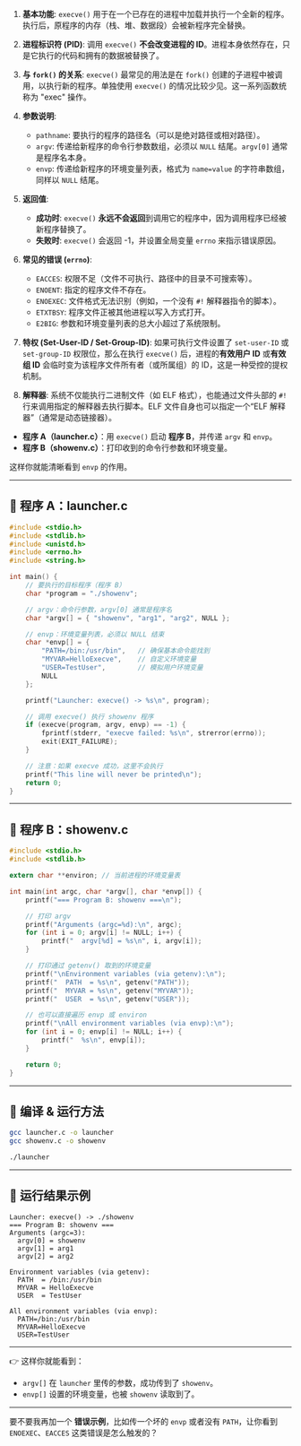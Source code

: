 
1.  **基本功能**: `execve()` 用于在一个已存在的进程中加载并执行一个全新的程序。执行后，原程序的内存（栈、堆、数据段）会被新程序完全替换。

2.  **进程标识符 (PID)**: 调用 `execve()` **不会改变进程的 ID**。进程本身依然存在，只是它执行的代码和拥有的数据被替换了。

3.  **与 `fork()` 的关系**: `execve()` 最常见的用法是在 `fork()` 创建的子进程中被调用，以执行新的程序。单独使用 `execve()` 的情况比较少见。这一系列函数统称为 "exec" 操作。

4.  **参数说明**:
    * `pathname`: 要执行的程序的路径名（可以是绝对路径或相对路径）。
    * `argv`: 传递给新程序的命令行参数数组，必须以 `NULL` 结尾。`argv[0]` 通常是程序名本身。
    * `envp`: 传递给新程序的环境变量列表，格式为 `name=value` 的字符串数组，同样以 `NULL` 结尾。

5.  **返回值**:
    * **成功时**: `execve()` **永远不会返回**到调用它的程序中，因为调用程序已经被新程序替换了。
    * **失败时**: `execve()` 会返回 -1，并设置全局变量 `errno` 来指示错误原因。

6.  **常见的错误 (`errno`)**:
    * `EACCES`: 权限不足（文件不可执行、路径中的目录不可搜索等）。
    * `ENOENT`: 指定的程序文件不存在。
    * `ENOEXEC`: 文件格式无法识别（例如，一个没有 `#!` 解释器指令的脚本）。
    * `ETXTBSY`: 程序文件正被其他进程以写入方式打开。
    * `E2BIG`: 参数和环境变量列表的总大小超过了系统限制。

7.  **特权 (Set-User-ID / Set-Group-ID)**: 如果可执行文件设置了 `set-user-ID` 或 `set-group-ID` 权限位，那么在执行 `execve()` 后，进程的**有效用户 ID** 或**有效组 ID** 会临时变为该程序文件所有者（或所属组）的 ID，这是一种受控的提权机制。

8.  **解释器**: 系统不仅能执行二进制文件（如 ELF 格式），也能通过文件头部的 `#!` 行来调用指定的解释器去执行脚本。ELF 文件自身也可以指定一个“ELF 解释器”（通常是动态链接器）。



* **程序 A（launcher.c）**：用 `execve()` 启动 **程序 B**，并传递 `argv` 和 `envp`。
* **程序 B（showenv.c）**：打印收到的命令行参数和环境变量。

这样你就能清晰看到 `envp` 的作用。

---

## 🔹 程序 A：launcher.c

```c
#include <stdio.h>
#include <stdlib.h>
#include <unistd.h>
#include <errno.h>
#include <string.h>

int main() {
    // 要执行的目标程序（程序 B）
    char *program = "./showenv";  

    // argv：命令行参数，argv[0] 通常是程序名
    char *argv[] = { "showenv", "arg1", "arg2", NULL };

    // envp：环境变量列表，必须以 NULL 结束
    char *envp[] = {
        "PATH=/bin:/usr/bin",   // 确保基本命令能找到
        "MYVAR=HelloExecve",    // 自定义环境变量
        "USER=TestUser",        // 模拟用户环境变量
        NULL
    };

    printf("Launcher: execve() -> %s\n", program);

    // 调用 execve() 执行 showenv 程序
    if (execve(program, argv, envp) == -1) {
        fprintf(stderr, "execve failed: %s\n", strerror(errno));
        exit(EXIT_FAILURE);
    }

    // 注意：如果 execve 成功，这里不会执行
    printf("This line will never be printed\n");
    return 0;
}
```

---

## 🔹 程序 B：showenv.c

```c
#include <stdio.h>
#include <stdlib.h>

extern char **environ; // 当前进程的环境变量表

int main(int argc, char *argv[], char *envp[]) {
    printf("=== Program B: showenv ===\n");

    // 打印 argv
    printf("Arguments (argc=%d):\n", argc);
    for (int i = 0; argv[i] != NULL; i++) {
        printf("  argv[%d] = %s\n", i, argv[i]);
    }

    // 打印通过 getenv() 取到的环境变量
    printf("\nEnvironment variables (via getenv):\n");
    printf("  PATH  = %s\n", getenv("PATH"));
    printf("  MYVAR = %s\n", getenv("MYVAR"));
    printf("  USER  = %s\n", getenv("USER"));

    // 也可以直接遍历 envp 或 environ
    printf("\nAll environment variables (via envp):\n");
    for (int i = 0; envp[i] != NULL; i++) {
        printf("  %s\n", envp[i]);
    }

    return 0;
}
```

---

## 🔹 编译 & 运行方法

```bash
gcc launcher.c -o launcher
gcc showenv.c -o showenv

./launcher
```

---

## 🔹 运行结果示例

```
Launcher: execve() -> ./showenv
=== Program B: showenv ===
Arguments (argc=3):
  argv[0] = showenv
  argv[1] = arg1
  argv[2] = arg2

Environment variables (via getenv):
  PATH  = /bin:/usr/bin
  MYVAR = HelloExecve
  USER  = TestUser

All environment variables (via envp):
  PATH=/bin:/usr/bin
  MYVAR=HelloExecve
  USER=TestUser
```

---

👉 这样你就能看到：

* `argv[]` 在 `launcher` 里传的参数，成功传到了 `showenv`。
* `envp[]` 设置的环境变量，也被 `showenv` 读取到了。

---

要不要我再加一个 **错误示例**，比如传一个坏的 `envp` 或者没有 `PATH`，让你看到 `ENOEXEC`、`EACCES` 这类错误是怎么触发的？
